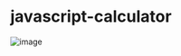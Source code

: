 # javascript-calculator

![image](https://user-images.githubusercontent.com/79495831/166189040-6f5e15fa-c33e-4106-8a7b-623190584477.png)

